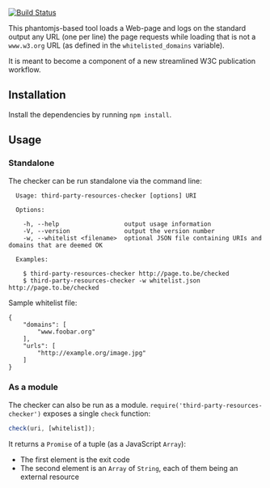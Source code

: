 [![Build Status](https://travis-ci.org/dontcallmedom/third-party-resources-checker.svg?branch=master)](https://travis-ci.org/dontcallmedom/third-party-resources-checker)

This phantomjs-based tool loads a Web-page and logs on the standard output any URL (one per line) the page requests while loading that is not a `www.w3.org` URL (as defined in the `whitelisted_domains` variable).

It is meant to become a component of a new streamlined W3C publication workflow.

## Installation

Install the dependencies by running `npm install`.

## Usage

### Standalone

The checker can be run standalone via the command line:

```shell
  Usage: third-party-resources-checker [options] URI

  Options:

    -h, --help                  output usage information
    -V, --version               output the version number
    -w, --whitelist <filename>  optional JSON file containing URIs and domains that are deemed OK

  Examples:

    $ third-party-resources-checker http://page.to.be/checked
    $ third-party-resources-checker -w whitelist.json http://page.to.be/checked

```

Sample whitelist file:
```
{
    "domains": [
        "www.foobar.org"
    ],
    "urls": [
        "http://example.org/image.jpg"
    ]
}
```

### As a module

The checker can also be run as a module. `require('third-party-resources-checker')` exposes a single `check` function:

```js
check(uri, [whitelist]);
```

It returns a `Promise` of a tuple (as a JavaScript `Array`):

- The first element is the exit code
- The second element is an `Array` of `String`, each of them being an external resource

